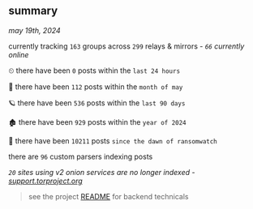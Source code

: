 
## summary
_may 19th, 2024_

currently tracking `163` groups across `299` relays & mirrors - _`66` currently online_

⏲ there have been `0` posts within the `last 24 hours`

🦈 there have been `112` posts within the `month of may`

🪐 there have been `536` posts within the `last 90 days`

🏚 there have been `929` posts within the `year of 2024`

🦕 there have been `10211` posts `since the dawn of ransomwatch`

there are `96` custom parsers indexing posts

_`20` sites using v2 onion services are no longer indexed - [support.torproject.org](https://support.torproject.org/onionservices/v2-deprecation/)_

> see the project [README](https://github.com/joshhighet/ransomwatch#ransomwatch--) for backend technicals
